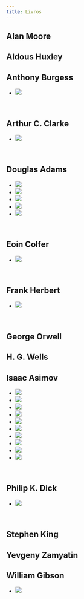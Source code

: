 ```yaml
---
title: Livros
---
```


## Alan Moore

## Aldous Huxley

## Anthony Burgess

<ul class="livros">
  <li><img src="/files/laranja-mecanica.jpg" /></li>
</ul>
<br style="clear:both"/>

## Arthur C. Clarke

<ul class="livros">
  <li><img src="/files/a-cidade-e-as-estrelas.jpg" /></li>
</ul>
<br style="clear:both"/>

## Douglas Adams

<ul class="livros">
  <li><img src="/files/praticamente-inofensiva.jpg" /></li>
  <li><img src="/files/ate-mais-e-obrigado-pelos-peixes.jpg" /></li>
  <li><img src="/files/a-vida-o-universo-e-tudo-mais.jpg" /></li>
  <li><img src="/files/o-restaurante-no-fim-do-universo.jpg" /></li>
  <li><img src="/files/o-guia-do-mochileiro-das-galaxias.jpg" /></li>
</ul>
<br style="clear:both"/>

## Eoin Colfer

<ul class="livros">
  <li><img src="/files/e-tem-outra-coisa.jpg" /></li>
</ul>
<br style="clear:both"/>

## Frank Herbert

<ul class="livros">
  <li><img src="/files/duna.jpg" /></li>
</ul>
<br style="clear:both"/>

## George Orwell

## H. G. Wells

## Isaac Asimov

<ul class="livros">
  <li><img src="/files/eu-robo.jpg" /></li>
  <li><img src="/files/o-sol-desvelado.jpg" /></li>
  <li><img src="/files/o-fim-da-eternidade.jpg" /></li>
  <li><img src="/files/as-cavernas-de-aco.jpg" /></li>
  <li><img src="/files/fundacao-e-a-terra.jpg" /></li>
  <li><img src="/files/limites-da-fundacao.jpg" /></li>
  <li><img src="/files/preludio-a-fundacao.jpg" /></li>
  <li><img src="/files/fundacao-e-imperio.jpg" /></li>
  <li><img src="/files/fundacao.jpg" /></li>
  <li><img src="/files/segunda-fundacao.jpg" /></li>
</ul>
<br style="clear:both"/>

## Philip K. Dick

<ul class="livros">
  <li><img src="/files/blade-runner.jpg" /></li>
</ul>
<br style="clear:both"/>

## Stephen King

## Yevgeny Zamyatin

## William Gibson

<ul class="livros">
  <li><img src="/files/count-zero.jpg" /></li>
</ul>
<br style="clear:both"/>

